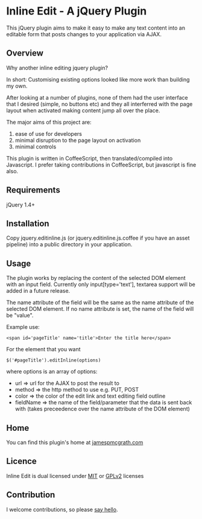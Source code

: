 Inline Edit - A jQuery Plugin
=============================

This jQuery plugin aims to make it easy to make any text content into an editable form that posts changes to
your application via AJAX.

Overview
--------

Why another inline editing jquery plugin?

In short: Customising existing options looked like more work than building my own.

After looking at a number of plugins, none of them had the user interface that I 
desired (simple, no buttons etc) and they all interferred with the page layout when 
activated making content jump all over the place.

The major aims of this project are:
1. ease of use for developers
1. minimal disruption to the page layout on activation
1. minimal controls

This plugin is written in CoffeeScript, then translated/compiled into Javascript. 
I prefer taking contributions in CoffeeScript, but javascript is fine also.

Requirements
------------
jQuery 1.4+


Installation
------------

Copy jquery.editinline.js (or jquery.editinline.js.coffee if you have an asset 
pipeline) into a public directory in your application.

Usage
-----

The plugin works by replacing the content of the selected DOM element with an
input field. Currently only input[type='text'], textarea support will be added
in a future release.

The name attribute of the field will be the same as the name attribute of the 
selected DOM element. If no name attribute is set, the name of the field will
be "value".

Example use:

    <span id='pageTitle' name='title'>Enter the title here</span>

For the element that you want 

    $('#pageTitle').editInline(options)
        
where options is an array of options:
* url => url for the AJAX to post the result to
* method => the http method to use e.g. PUT, POST
* color => the color of the edit link and text editing field outline
* fieldName => the name of the field/parameter that the data is sent back with (takes preceedence over the name attribute of the DOM element)

  
Home
----

You can find this plugin's home at [jamespmcgrath.com](http://jamespmcgrath.com/projects/edit-inline-jquery-plugin)

Licence
-------

Inline Edit is dual licensed under [MIT](http://en.wikipedia.org/wiki/MIT_License) or [GPLv2](http://en.wikipedia.org/wiki/GNU_General_Public_License) licenses

Contribution
------------

I welcome contributions, so please [say hello](http://jamespmcgrath.com/hello).

